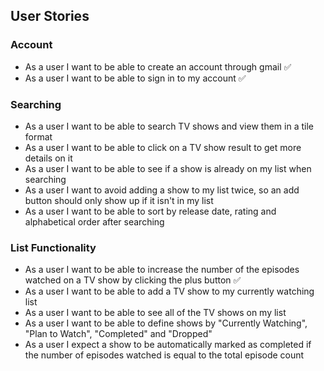 ## User Stories

### Account

- As a user I want to be able to create an account through gmail ✅
- As a user I want to be able to sign in to my account ✅

### Searching

- As a user I want to be able to search TV shows and view them in a tile format
- As a user I want to be able to click on a TV show result to get more details on it
- As a user I want to be able to see if a show is already on my list when searching
- As a user I want to avoid adding a show to my list twice, so an add button should only show up if it isn't in my list
- As a user I want to be able to sort by release date, rating and alphabetical order after searching

### List Functionality

- As a user I want to be able to increase the number of the episodes watched on a TV show by clicking the plus button ✅
- As a user I want to be able to add a TV show to my currently watching list
- As a user I want to be able to see all of the TV shows on my list
- As a user I want to be able to define shows by "Currently Watching", "Plan to Watch", "Completed" and "Dropped"
- As a user I expect a show to be automatically marked as completed if the number of episodes watched is equal to the total episode count